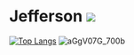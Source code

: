 # Jefferson ![](https://komarev.com/ghpvc/?username=cattyngmd)
[![Top Langs](https://github-readme-stats.vercel.app/api/top-langs/?username=bush1root&layout=compact&theme=dracula)](https://github.com/Jefferson1947/)
![aGgV07G_700b](https://sun9-18.userapi.com/s/v1/if2/JS41FbiZn4gUuE-_nWk4gdxgIxEgLs-2QpVZEAmxhBh0-R-HaeynRZQRoC9sqbEYH_CmrWxXdLMpCdL_U88WG8AS.jpg?size=1103x1000&quality=95&type=album)
